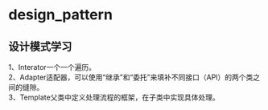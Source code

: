 # design_pattern
## 设计模式学习
1、Interator一个一个遍历。  
2、Adapter适配器，可以使用“继承”和“委托”来填补不同接口（API）的两个类之间的缝隙。  
3、Template父类中定义处理流程的框架，在子类中实现具体处理。